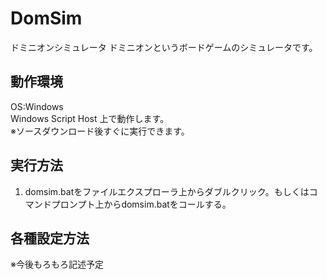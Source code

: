 # DomSim
ドミニオンシミュレータ
ドミニオンというボードゲームのシミュレータです。

## 動作環境
OS:Windows  
Windows Script Host 上で動作します。  
※ソースダウンロード後すぐに実行できます。

## 実行方法
1. domsim.batをファイルエクスプローラ上からダブルクリック。もしくはコマンドプロンプト上からdomsim.batをコールする。

## 各種設定方法
※今後もろもろ記述予定
